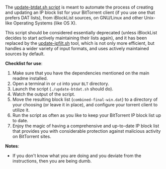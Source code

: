 The [update-btdat.sh script](https://github.com/bongochong/CombinedPrivacyBlockLists/blob/master/BLT/Cygwin/update-btdat.sh) is meant to automate the process of creating and updating an IP block list for your BitTorrent client (if you use one that prefers DAT lists), from iBlockList sources, on GNU/Linux and other Unix-like Operating Systems (like OS X).  

This script should be considered essentially deprecated (unless iBlockList decides to start actively maintaining their lists again), and it has been replaced by the [update-ipfilt.sh](https://github.com/bongochong/CombinedPrivacyBlockLists/blob/master/BLT/Cygwin/update-ipfilt.sh) tool, which is not only more efficient, but handles a wider variety of input formats, and uses actively maintained sources by default.  

**Checklist for use**:
1. Make sure that you have the dependencies mentioned on the main readme installed.
2. Open a terminal in or `cd` into your `BLT` directory.
3. Launch the script (`./update-btdat.sh` should do).
4. Watch the output of the script.
5. Move the resulting block list (`combined-final-win.dat`) to a directory of your choosing (or leave it in place), and configure your torrent client to utilize it.
6. Run the script as often as you like to keep your BitTorrent IP block list up to date.
7. Enjoy the magic of having a comprehensive and up-to-date IP block list that provides you with considerable protection against malicious activity on BitTorrent sites.


**Notes**:
- If you don't know what you are doing and you deviate from the instructions, then you are being dumb.
